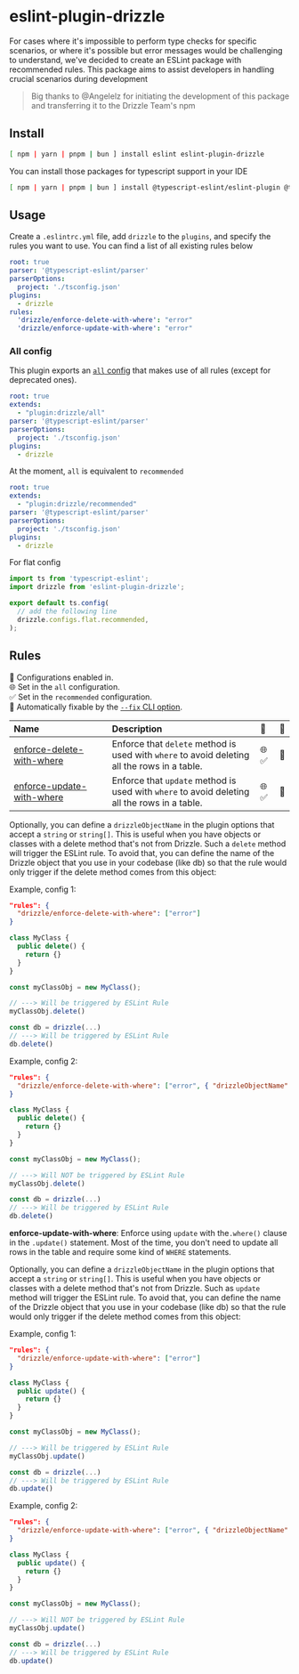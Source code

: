 # eslint-plugin-drizzle

For cases where it's impossible to perform type checks for specific scenarios, or where it's possible but error messages would be challenging to understand, we've decided to create an ESLint package with recommended rules. This package aims to assist developers in handling crucial scenarios during development

> Big thanks to @Angelelz for initiating the development of this package and transferring it to the Drizzle Team's npm

## Install

```sh
[ npm | yarn | pnpm | bun ] install eslint eslint-plugin-drizzle
```

You can install those packages for typescript support in your IDE

```sh
[ npm | yarn | pnpm | bun ] install @typescript-eslint/eslint-plugin @typescript-eslint/parser
```

## Usage

Create a `.eslintrc.yml` file, add `drizzle` to the `plugins`, and specify the rules you want to use. You can find a list of all existing rules below

```yml
root: true
parser: '@typescript-eslint/parser'
parserOptions:
  project: './tsconfig.json'
plugins:
  - drizzle
rules:
  'drizzle/enforce-delete-with-where': "error"
  'drizzle/enforce-update-with-where': "error"
```

### All config

This plugin exports an [`all` config](src/configs/all.js) that makes use of all rules (except for deprecated ones).

```yml
root: true
extends:
  - "plugin:drizzle/all"
parser: '@typescript-eslint/parser'
parserOptions:
  project: './tsconfig.json'
plugins:
  - drizzle
```

At the moment, `all` is equivalent to `recommended`

```yml
root: true
extends:
  - "plugin:drizzle/recommended"
parser: '@typescript-eslint/parser'
parserOptions:
  project: './tsconfig.json'
plugins:
  - drizzle
```

For flat config

```ts
import ts from 'typescript-eslint';
import drizzle from 'eslint-plugin-drizzle';

export default ts.config(
  // add the following line
  drizzle.configs.flat.recommended,
);
```

## Rules
<!-- begin auto-generated rules list -->

💼 Configurations enabled in.\
🌐 Set in the `all` configuration.\
✅ Set in the `recommended` configuration.\
🔧 Automatically fixable by the [`--fix` CLI option](https://eslint.org/docs/user-guide/command-line-interface#--fix).

| Name                                                                 | Description                                                                                  | 💼   | 🔧 |
| :------------------------------------------------------------------- | :------------------------------------------------------------------------------------------- | :--- | :- |
| [enforce-delete-with-where](docs/rules/enforce-delete-with-where.md) | Enforce that `delete` method is used with `where` to avoid deleting all the rows in a table. | 🌐 ✅ | 🔧 |
| [enforce-update-with-where](docs/rules/enforce-update-with-where.md) | Enforce that `update` method is used with `where` to avoid deleting all the rows in a table. | 🌐 ✅ | 🔧 |

<!-- end auto-generated rules list -->

Optionally, you can define a `drizzleObjectName` in the plugin options that accept a `string` or `string[]`. This is useful when you have objects or classes with a delete method that's not from Drizzle. Such a `delete` method will trigger the ESLint rule. To avoid that, you can define the name of the Drizzle object that you use in your codebase (like db) so that the rule would only trigger if the delete method comes from this object:

Example, config 1:

```json
"rules": {
  "drizzle/enforce-delete-with-where": ["error"]
}
```

```ts
class MyClass {
  public delete() {
    return {}
  }
}

const myClassObj = new MyClass();

// ---> Will be triggered by ESLint Rule
myClassObj.delete()

const db = drizzle(...)
// ---> Will be triggered by ESLint Rule
db.delete()
```

Example, config 2:

```json
"rules": {
  "drizzle/enforce-delete-with-where": ["error", { "drizzleObjectName": ["db"] }],
}
```

```ts
class MyClass {
  public delete() {
    return {}
  }
}

const myClassObj = new MyClass();

// ---> Will NOT be triggered by ESLint Rule
myClassObj.delete()

const db = drizzle(...)
// ---> Will be triggered by ESLint Rule
db.delete()
```

**enforce-update-with-where**: Enforce using `update` with the`.where()` clause in the `.update()` statement. Most of the time, you don't need to update all rows in the table and require some kind of `WHERE` statements.

Optionally, you can define a `drizzleObjectName` in the plugin options that accept a `string` or `string[]`. This is useful when you have objects or classes with a delete method that's not from Drizzle. Such as `update` method will trigger the ESLint rule. To avoid that, you can define the name of the Drizzle object that you use in your codebase (like db) so that the rule would only trigger if the delete method comes from this object:

Example, config 1:

```json
"rules": {
  "drizzle/enforce-update-with-where": ["error"]
}
```

```ts
class MyClass {
  public update() {
    return {}
  }
}

const myClassObj = new MyClass();

// ---> Will be triggered by ESLint Rule
myClassObj.update()

const db = drizzle(...)
// ---> Will be triggered by ESLint Rule
db.update()
```

Example, config 2:

```json
"rules": {
  "drizzle/enforce-update-with-where": ["error", { "drizzleObjectName": ["db"] }],
}
```

```ts
class MyClass {
  public update() {
    return {}
  }
}

const myClassObj = new MyClass();

// ---> Will NOT be triggered by ESLint Rule
myClassObj.update()

const db = drizzle(...)
// ---> Will be triggered by ESLint Rule
db.update()
```
